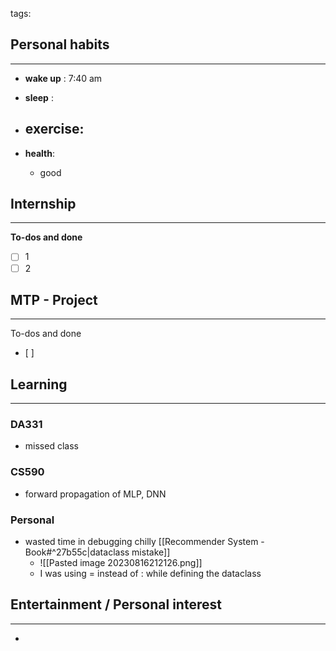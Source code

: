 tags: 
## Personal habits
--- 

- **wake up** : 7:40 am

- **sleep** :

-  **exercise**:
	- 

-  **health**: 
	- good



## Internship 
---
**To-dos and done**
- [ ] 1
- [ ] 2

## MTP - Project
--- 
To-dos and done
- [ ] 



## Learning
---
### DA331
- missed class

### CS590
- forward propagation of MLP, DNN

### Personal
- wasted time in debugging chilly  [[Recommender System - Book#^27b55c|dataclass mistake]]
	- ![[Pasted image 20230816212126.png]]
	- I was using = instead of : while defining the dataclass
## Entertainment / Personal interest
---
- 
